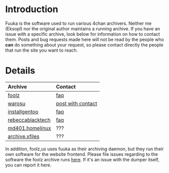 # Introduction #

Fuuka is the software used to run various 4chan archivers. Neither me (Eksopl) nor the original author maintains a running archive. If you have an issue with a specific archive, look below for information on how to contact them. Posts and bug requests made here will not be read by the people who **can** do something about your request, so please contact directly the people that run the site you want to reach.

# Details #
| **Archive** | **Contact** |
|:------------|:------------|
| [foolz](http://archive.foolz.us/) | [faq](http://archive.foolz.us/articles/FAQ/) |
| [warosu](http://fuuka.warosu.org/) | [post with contact](http://fuuka.warosu.org/jp/thread/8110957#p8110969_2) |
| [installgentoo](http://archive.installgentoo.net/) | [faq](http://archive.installgentoo.net/faq.html) |
| [rebeccablacktech](http://archive.rebeccablacktech.com/) | [faq](http://archive.rebeccablacktech.com/fag.html) |
| [md401.homelinux](https://md401.homelinux.net/4chan/) | ???         |
| [archive.xfiles](http://archive.xfiles.to/) | ???         |

In addition, foolz,us uses fuuka as their archiving daemon, but they run their own software for the website frontend. Please file issues regarding to the software the foolz archive runs [here](https://github.com/FoOlRulez/FoOlFuuka/issues). If it's an issue with the dumper itself, you can report it here.